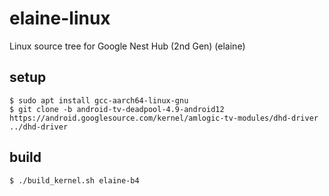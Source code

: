 # elaine-linux
Linux source tree for Google Nest Hub (2nd Gen) (elaine)

## setup
```
$ sudo apt install gcc-aarch64-linux-gnu
$ git clone -b android-tv-deadpool-4.9-android12 https://android.googlesource.com/kernel/amlogic-tv-modules/dhd-driver ../dhd-driver
```

## build
```
$ ./build_kernel.sh elaine-b4
```
